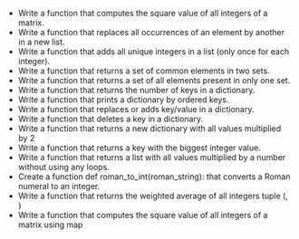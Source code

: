 - Write a function that computes the square value of all integers of a matrix.  
- Write a function that replaces all occurrences of an element by another in a new list.  
- Write a function that adds all unique integers in a list (only once for each integer).  
- Write a function that returns a set of common elements in two sets.  
- Write a function that returns a set of all elements present in only one set.  
- Write a function that returns the number of keys in a dictionary.  
- Write a function that prints a dictionary by ordered keys.  
- Write a function that replaces or adds key/value in a dictionary.  
- Write a function that deletes a key in a dictionary.  
- Write a function that returns a new dictionary with all values multiplied by 2  
- Write a function that returns a key with the biggest integer value.  
- Write a function that returns a list with all values multiplied by a number without using any loops.  
- Create a function def roman_to_int(roman_string): that converts a Roman numeral to an integer.  
- Write a function that returns the weighted average of all integers tuple (<score>, <weight>)  
- Write a function that computes the square value of all integers of a matrix using map  
